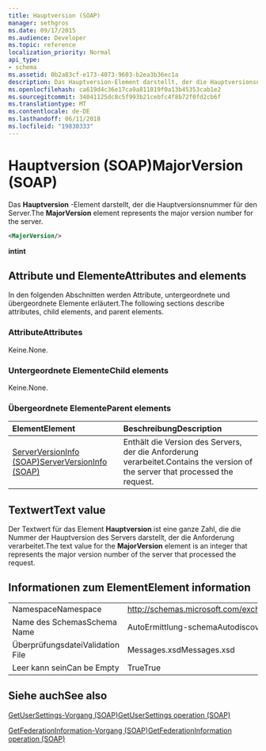 ```yaml
---
title: Hauptversion (SOAP)
manager: sethgros
ms.date: 09/17/2015
ms.audience: Developer
ms.topic: reference
localization_priority: Normal
api_type:
- schema
ms.assetid: 0b2a83cf-e173-4073-9603-b2ea3b36ec1a
description: Das Hauptversion-Element darstellt, der die Hauptversionsnummer für den Server.
ms.openlocfilehash: ca619d4c36e17ca9a811019f0a13b45353cab1e2
ms.sourcegitcommit: 34041125dc8c5f993b21cebfc4f8b72f0fd2cb6f
ms.translationtype: MT
ms.contentlocale: de-DE
ms.lasthandoff: 06/11/2018
ms.locfileid: "19830333"
---
```

# <a name="majorversion-soap"></a><span data-ttu-id="90284-103">Hauptversion (SOAP)</span><span class="sxs-lookup"><span data-stu-id="90284-103">MajorVersion (SOAP)</span></span>

<span data-ttu-id="90284-104">Das **Hauptversion** -Element darstellt, der die Hauptversionsnummer für den Server.</span><span class="sxs-lookup"><span data-stu-id="90284-104">The **MajorVersion** element represents the major version number for the server.</span></span> 
  
```XML
<MajorVersion/>
```

 <span data-ttu-id="90284-105">**int**</span><span class="sxs-lookup"><span data-stu-id="90284-105">**int**</span></span>
## <a name="attributes-and-elements"></a><span data-ttu-id="90284-106">Attribute und Elemente</span><span class="sxs-lookup"><span data-stu-id="90284-106">Attributes and elements</span></span>

<span data-ttu-id="90284-107">In den folgenden Abschnitten werden Attribute, untergeordnete und übergeordnete Elemente erläutert.</span><span class="sxs-lookup"><span data-stu-id="90284-107">The following sections describe attributes, child elements, and parent elements.</span></span>
  
### <a name="attributes"></a><span data-ttu-id="90284-108">Attribute</span><span class="sxs-lookup"><span data-stu-id="90284-108">Attributes</span></span>

<span data-ttu-id="90284-109">Keine.</span><span class="sxs-lookup"><span data-stu-id="90284-109">None.</span></span>
  
### <a name="child-elements"></a><span data-ttu-id="90284-110">Untergeordnete Elemente</span><span class="sxs-lookup"><span data-stu-id="90284-110">Child elements</span></span>

<span data-ttu-id="90284-111">Keine.</span><span class="sxs-lookup"><span data-stu-id="90284-111">None.</span></span>
  
### <a name="parent-elements"></a><span data-ttu-id="90284-112">Übergeordnete Elemente</span><span class="sxs-lookup"><span data-stu-id="90284-112">Parent elements</span></span>

|<span data-ttu-id="90284-113">**Element**</span><span class="sxs-lookup"><span data-stu-id="90284-113">**Element**</span></span>|<span data-ttu-id="90284-114">**Beschreibung**</span><span class="sxs-lookup"><span data-stu-id="90284-114">**Description**</span></span>|
|:-----|:-----|
|[<span data-ttu-id="90284-115">ServerVersionInfo (SOAP)</span><span class="sxs-lookup"><span data-stu-id="90284-115">ServerVersionInfo (SOAP)</span></span>](serverversioninfo-soap.md) <br/> |<span data-ttu-id="90284-116">Enthält die Version des Servers, der die Anforderung verarbeitet.</span><span class="sxs-lookup"><span data-stu-id="90284-116">Contains the version of the server that processed the request.</span></span>  <br/> |
   
## <a name="text-value"></a><span data-ttu-id="90284-117">Textwert</span><span class="sxs-lookup"><span data-stu-id="90284-117">Text value</span></span>

<span data-ttu-id="90284-118">Der Textwert für das Element **Hauptversion** ist eine ganze Zahl, die die Nummer der Hauptversion des Servers darstellt, der die Anforderung verarbeitet.</span><span class="sxs-lookup"><span data-stu-id="90284-118">The text value for the **MajorVersion** element is an integer that represents the major version number of the server that processed the request.</span></span> 
  
## <a name="element-information"></a><span data-ttu-id="90284-119">Informationen zum Element</span><span class="sxs-lookup"><span data-stu-id="90284-119">Element information</span></span>

|||
|:-----|:-----|
|<span data-ttu-id="90284-120">Namespace</span><span class="sxs-lookup"><span data-stu-id="90284-120">Namespace</span></span>  <br/> |http://schemas.microsoft.com/exchange/2010/Autodiscover  <br/> |
|<span data-ttu-id="90284-121">Name des Schemas</span><span class="sxs-lookup"><span data-stu-id="90284-121">Schema Name</span></span>  <br/> |<span data-ttu-id="90284-122">AutoErmittlung-schema</span><span class="sxs-lookup"><span data-stu-id="90284-122">Autodiscover schema</span></span>  <br/> |
|<span data-ttu-id="90284-123">Überprüfungsdatei</span><span class="sxs-lookup"><span data-stu-id="90284-123">Validation File</span></span>  <br/> |<span data-ttu-id="90284-124">Messages.xsd</span><span class="sxs-lookup"><span data-stu-id="90284-124">Messages.xsd</span></span>  <br/> |
|<span data-ttu-id="90284-125">Leer kann sein</span><span class="sxs-lookup"><span data-stu-id="90284-125">Can be Empty</span></span>  <br/> |<span data-ttu-id="90284-126">True</span><span class="sxs-lookup"><span data-stu-id="90284-126">True</span></span>  <br/> |
   
## <a name="see-also"></a><span data-ttu-id="90284-127">Siehe auch</span><span class="sxs-lookup"><span data-stu-id="90284-127">See also</span></span>



[<span data-ttu-id="90284-128">GetUserSettings-Vorgang (SOAP)</span><span class="sxs-lookup"><span data-stu-id="90284-128">GetUserSettings operation (SOAP)</span></span>](getusersettings-operation-soap.md)
  
[<span data-ttu-id="90284-129">GetFederationInformation-Vorgang (SOAP)</span><span class="sxs-lookup"><span data-stu-id="90284-129">GetFederationInformation operation (SOAP)</span></span>](getfederationinformation-operation-soap.md)

